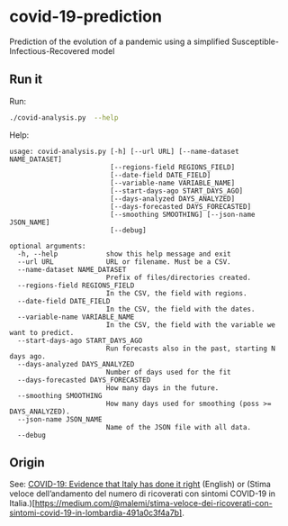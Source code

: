 # covid-19-prediction

Prediction of the evolution of a pandemic using a simplified Susceptible-Infectious-Recovered model

## Run it

Run:

```bash
./covid-analysis.py  --help
```

Help:
```
usage: covid-analysis.py [-h] [--url URL] [--name-dataset NAME_DATASET]
                         [--regions-field REGIONS_FIELD]
                         [--date-field DATE_FIELD]
                         [--variable-name VARIABLE_NAME]
                         [--start-days-ago START_DAYS_AGO]
                         [--days-analyzed DAYS_ANALYZED]
                         [--days-forecasted DAYS_FORECASTED]
                         [--smoothing SMOOTHING] [--json-name JSON_NAME]
                         [--debug]

optional arguments:
  -h, --help            show this help message and exit
  --url URL             URL or filename. Must be a CSV.
  --name-dataset NAME_DATASET
                        Prefix of files/directories created.
  --regions-field REGIONS_FIELD
                        In the CSV, the field with regions.
  --date-field DATE_FIELD
                        In the CSV, the field with the dates.
  --variable-name VARIABLE_NAME
                        In the CSV, the field with the variable we want to predict.
  --start-days-ago START_DAYS_AGO
                        Run forecasts also in the past, starting N days ago.
  --days-analyzed DAYS_ANALYZED
                        Number of days used for the fit
  --days-forecasted DAYS_FORECASTED
                        How many days in the future.
  --smoothing SMOOTHING
                        How many days used for smoothing (poss >= DAYS_ANALYZED).
  --json-name JSON_NAME
                        Name of the JSON file with all data.
  --debug
```  

## Origin

See: [COVID-19: Evidence that Italy has done it right](https://medium.com/@malemi/covid-19-evidence-that-italy-has-done-it-right-eda758309f58) (English)
or (Stima veloce dell’andamento del numero di ricoverati con sintomi COVID-19 in Italia.)[https://medium.com/@malemi/stima-veloce-dei-ricoverati-con-sintomi-covid-19-in-lombardia-491a0c3f4a7b].
